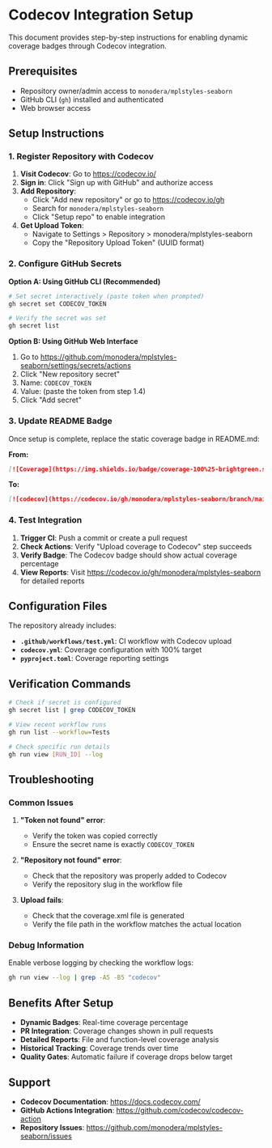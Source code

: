# Codecov Integration Setup

This document provides step-by-step instructions for enabling dynamic coverage badges through Codecov integration.

## Prerequisites

- Repository owner/admin access to `monodera/mplstyles-seaborn`
- GitHub CLI (`gh`) installed and authenticated
- Web browser access

## Setup Instructions

### 1. Register Repository with Codecov

1. **Visit Codecov**: Go to https://codecov.io/
2. **Sign in**: Click "Sign up with GitHub" and authorize access
3. **Add Repository**: 
   - Click "Add new repository" or go to https://codecov.io/gh
   - Search for `monodera/mplstyles-seaborn`
   - Click "Setup repo" to enable integration
4. **Get Upload Token**:
   - Navigate to Settings > Repository > monodera/mplstyles-seaborn
   - Copy the "Repository Upload Token" (UUID format)

### 2. Configure GitHub Secrets

**Option A: Using GitHub CLI (Recommended)**
```bash
# Set secret interactively (paste token when prompted)
gh secret set CODECOV_TOKEN

# Verify the secret was set
gh secret list
```

**Option B: Using GitHub Web Interface**
1. Go to https://github.com/monodera/mplstyles-seaborn/settings/secrets/actions
2. Click "New repository secret"
3. Name: `CODECOV_TOKEN`
4. Value: (paste the token from step 1.4)
5. Click "Add secret"

### 3. Update README Badge

Once setup is complete, replace the static coverage badge in README.md:

**From:**
```markdown
[![Coverage](https://img.shields.io/badge/coverage-100%25-brightgreen.svg)](#testing)
```

**To:**
```markdown
[![codecov](https://codecov.io/gh/monodera/mplstyles-seaborn/branch/main/graph/badge.svg)](https://codecov.io/gh/monodera/mplstyles-seaborn)
```

### 4. Test Integration

1. **Trigger CI**: Push a commit or create a pull request
2. **Check Actions**: Verify "Upload coverage to Codecov" step succeeds
3. **Verify Badge**: The Codecov badge should show actual coverage percentage
4. **View Reports**: Visit https://codecov.io/gh/monodera/mplstyles-seaborn for detailed reports

## Configuration Files

The repository already includes:

- **`.github/workflows/test.yml`**: CI workflow with Codecov upload
- **`codecov.yml`**: Coverage configuration with 100% target
- **`pyproject.toml`**: Coverage reporting settings

## Verification Commands

```bash
# Check if secret is configured
gh secret list | grep CODECOV_TOKEN

# View recent workflow runs
gh run list --workflow=Tests

# Check specific run details
gh run view [RUN_ID] --log
```

## Troubleshooting

### Common Issues

1. **"Token not found" error**:
   - Verify the token was copied correctly
   - Ensure the secret name is exactly `CODECOV_TOKEN`

2. **"Repository not found" error**:
   - Check that the repository was properly added to Codecov
   - Verify the repository slug in the workflow file

3. **Upload fails**:
   - Check that the coverage.xml file is generated
   - Verify the file path in the workflow matches the actual location

### Debug Information

Enable verbose logging by checking the workflow logs:
```bash
gh run view --log | grep -A5 -B5 "codecov"
```

## Benefits After Setup

- **Dynamic Badges**: Real-time coverage percentage
- **PR Integration**: Coverage changes shown in pull requests  
- **Detailed Reports**: File and function-level coverage analysis
- **Historical Tracking**: Coverage trends over time
- **Quality Gates**: Automatic failure if coverage drops below target

## Support

- **Codecov Documentation**: https://docs.codecov.com/
- **GitHub Actions Integration**: https://github.com/codecov/codecov-action
- **Repository Issues**: https://github.com/monodera/mplstyles-seaborn/issues